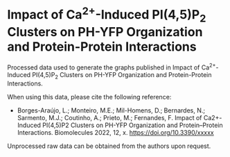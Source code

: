 # Impact of Ca<sup>2+</sup>-Induced PI(4,5)P<sub>2</sub> Clusters on PH-YFP Organization and Protein-Protein Interactions
Processed data used to generate the graphs published in Impact of Ca<sup>2+</sup>-Induced PI(4,5)P<sub>2</sub> Clusters on PH-YFP Organization and Protein-Protein Interactions.

When using this data, please cite the following reference:

 - Borges-Araújo, L.; Monteiro, M.E.; Mil-Homens, D.; Bernardes, N.; Sarmento, M.J.; Coutinho, A.; Prieto, M.; Fernandes, F. Impact of Ca2+-Induced PI(4,5)P2 Clusters on PH-YFP Organization and Protein–Protein Interactions. Biomolecules 2022, 12, x. https://doi.org/10.3390/xxxxx

Unprocessed raw data can be obtained from the authors upon request.
